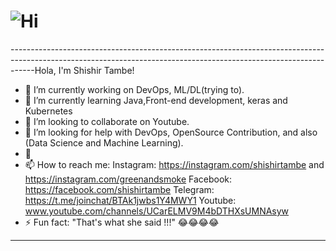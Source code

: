#  ![Hi](https://user-images.githubusercontent.com/93042473/185735502-2ed1a25e-a124-4da5-8096-6a9218af06a5.gif) 
------------------------------------------------------------------------------------------------------------------------------------------------------------------Hola, I'm Shishir Tambe!


- 🔭 I’m currently working on DevOps, ML/DL(trying to).
- 🌱 I’m currently learning Java,Front-end development, keras and Kubernetes
- 👯 I’m looking to collaborate on Youtube.
- 🤔 I’m looking for help with DevOps, OpenSource Contribution, and also (Data Science and Machine Learning).
- 💬
- 📫 How to reach me: Instagram: https://instagram.com/shishirtambe and https://instagram.com/greenandsmoke Facebook: https://facebook.com/shishirtambe Telegram: https://t.me/joinchat/BTAk1jwbs1Y4MWY1 Youtube:  www.youtube.com/channels/UCarELMV9M4bDTHXsUMNAsyw
- ⚡ Fun fact: "That's what she said !!!" 😂😂😂😂
-------------------------------------------------------------------------------------------------------------------------------------------------------------------------
